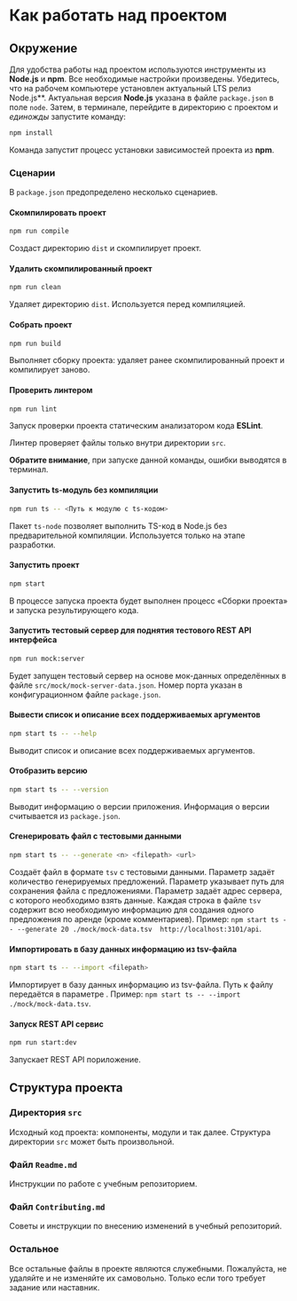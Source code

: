 # Как работать над проектом

## Окружение

Для удобства работы над проектом используются инструменты из **Node.js** и **npm**. Все необходимые настройки произведены. Убедитесь, что на рабочем компьютере установлен актуальный LTS релиз Node.js**. Актуальная версия **Node.js** указана в файле `package.json` в поле `node`. Затем, в терминале, перейдите в директорию с проектом и _единожды_ запустите команду:

```bash
npm install
```

Команда запустит процесс установки зависимостей проекта из **npm**.

### Сценарии

В `package.json` предопределено несколько сценариев.

#### Скомпилировать проект

```bash
npm run compile
```

Создаст директорию `dist` и скомпилирует проект.

#### Удалить скомпилированный проект

```bash
npm run clean
```

Удаляет директорию `dist`. Используется перед компиляцией.

#### Собрать проект

```bash
npm run build
```

Выполняет сборку проекта: удаляет ранее скомпилированный проект и компилирует заново.

#### Проверить линтером

```bash
npm run lint
```

Запуск проверки проекта статическим анализатором кода **ESLint**.

Линтер проверяет файлы только внутри директории `src`.

**Обратите внимание**, при запуске данной команды, ошибки выводятся в терминал.

#### Запустить ts-модуль без компиляции

```bash
npm run ts -- <Путь к модулю с ts-кодом>
```

Пакет `ts-node` позволяет выполнить TS-код в Node.js без предварительной компиляции. Используется только на этапе разработки.

#### Запустить проект

```bash
npm start
```

В процессе запуска проекта будет выполнен процесс «Сборки проекта» и запуска результирующего кода.

#### Запустить тестовый сервер для поднятия тестового REST API интерфейса

```bash
npm run mock:server
```

Будет запущен тестовый сервер на основе мок-данных определённых в файле `src/mock/mock-server-data.json`. Номер порта указан в конфигурационном файле `package.json`.

#### Вывести список и описание всех поддерживаемых аргументов

```bash
npm start ts -- --help
```

Выводит список и описание всех поддерживаемых аргументов.

#### Отобразить версию

```bash
npm start ts -- --version
```

Выводит информацию о версии приложения. Информация о версии считывается из `package.json`.

#### Сгенерировать файл с тестовыми данными

```bash
npm start ts -- --generate <n> <filepath> <url>
```

Создаёт файл в формате `tsv` с тестовыми данными. Параметр <n> задаёт количество генерируемых предложений. Параметр <filepath> указывает путь для сохранения файла с предложениями. Параметр <url> задаёт адрес сервера, с которого необходимо взять данные. Каждая строка в файле `tsv` содержит всю необходимую информацию для создания одного предложения по аренде (кроме комментариев).
Пример: `npm start ts -- --generate 20 ./mock/mock-data.tsv  http://localhost:3101/api`.

#### Импортировать в базу данных информацию из tsv-файла

```bash
npm start ts -- --import <filepath>
```

Импортирует в базу данных информацию из tsv-файла. Путь к файлу передаётся в параметре <filepath>.
Пример: `npm start ts -- --import ./mock/mock-data.tsv`.

#### Запуск REST API сервис

```bash
npm run start:dev
```

Запускает REST API пориложение.

## Структура проекта

### Директория `src`

Исходный код проекта: компоненты, модули и так далее. Структура директории `src` может быть произвольной.

### Файл `Readme.md`

Инструкции по работе с учебным репозиторием.

### Файл `Contributing.md`

Советы и инструкции по внесению изменений в учебный репозиторий.

### Остальное

Все остальные файлы в проекте являются служебными. Пожалуйста, не удаляйте и не изменяйте их самовольно. Только если того требует задание или наставник.
